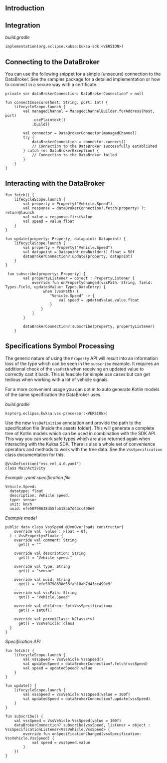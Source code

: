 ## Introduction

## Integration

*build.gradle*
```
implementation(org.eclipse.kuksa:kuksa-sdk:<VERSION>)
```

## Connecting to the DataBroker

You can use the following snippet for a simple (unsecure) connection to the DataBroker. See the samples package for
a detailed implementation or how to connect in a secure way with a certificate.

```
private var dataBrokerConnection: DataBrokerConnection? = null

fun connectInsecure(host: String, port: Int) {
    lifecycleScope.launch {
        val managedChannel = ManagedChannelBuilder.forAddress(host, port)
            .usePlaintext()
            .build()

        val connector = DataBrokerConnector(managedChannel)
        try {
            dataBrokerConnection = connector.connect()
            // Connection to the DataBroker successfully established
        } catch (e: DataBrokerException) {
            // Connection to the DataBroker failed
        }
    }
}
```

## Interacting with the DataBroker

```
fun fetch() {
    lifecycleScope.launch {
        val property = Property("Vehicle.Speed")
        val response = dataBrokerConnection?.fetch(property) ?: return@launch
        val value = response.firstValue
        val speed = value.float
    }
}

fun update(property: Property, datapoint: Datapoint) {
    lifecycleScope.launch {
        val property = Property("Vehicle.Speed")
        val datapoint = Datapoint.newBuilder().float = 50f
        dataBrokerConnection?.update(property, datapoint)
    }
}

 fun subscribe(property: Property) {
        val propertyListener = object : PropertyListener {
            override fun onPropertyChanged(vssPath: String, field: Types.Field, updatedValue: Types.DataEntry) {
                 when (vssPath) {
                    "Vehicle.Speed" -> {
                        val speed = updatedValue.value.float
                    }
                }
            }
        }

        dataBrokerConnection?.subscribe(property, propertyListener)
    }
```

## Specifications Symbol Processing

The generic nature of using the `Property` API will result into an information loss of the type which can be seen in 
the `subscribe` example. It requires an additional check of the `vssPath` when receiving an updated value to correctly 
cast it back. This is feasible for simple use cases but can get tedious when working with a lot of vehicle signals.

For a more convenient usage you can opt in to auto generate Kotlin models of the same specification the DataBroker uses.

*build.gradle*
```
ksp(org.eclipse.kuksa:vss-processor:<VERSION>)
```

Use the new `VssDefinition` annotation and provide the path to the specification file (Inside the assets folder).
This will generate a complete tree of Kotlin models which can be used in combination with the SDK API. This way you can
work safe types which are also returned again when interacting with the Kuksa SDK. There is also a whole set of 
convenience operators and methods to work with the tree data. See the `VssSpecification` class documentation for this.

```
@VssDefinition("vss_rel_4.0.yaml") 
class MainActivity
```

*Example .yaml specification file*
```
Vehicle.Speed:
  datatype: float
  description: Vehicle speed.
  type: sensor
  unit: km/h
  uuid: efe50798638d55fab18ab7d43cc490e9
```

*Example model*
```
public data class VssSpeed @JvmOverloads constructor(
    override val `value`: Float = 0f,
  ) : VssProperty<Float> {
    override val comment: String
      get() = ""

    override val description: String
      get() = "Vehicle speed."

    override val type: String
      get() = "sensor"

    override val uuid: String
      get() = "efe50798638d55fab18ab7d43cc490e9"

    override val vssPath: String
      get() = "Vehicle.Speed"

    override val children: Set<VssSpecification>
      get() = setOf()

    override val parentClass: KClass<*>?
      get() = VssVehicle::class
  }
}
```

*Specification API*
```
fun fetch() {
    lifecycleScope.launch {
        val vssSpeed = VssVehicle.VssSpeed()
        val updatedSpeed = dataBrokerConnection?.fetch(vssSpeed)
        val speed = updatedSpeed?.value
    }
}

fun update() {
    lifecycleScope.launch {
        val vssSpeed = VssVehicle.VssSpeed(value = 100f)
        val updatedSpeed = dataBrokerConnection?.update(vssSpeed)
    }
}

fun subscribe() {
    val vssSpeed = VssVehicle.VssSpeed(value = 100f)
    dataBrokerConnection?.subscribe(vssSpeed, listener = object : VssSpecificationListener<VssVehicle.VssSpeed> {
        override fun onSpecificationChanged(vssSpecification: VssVehicle.VssSpeed) {
            val speed = vssSpeed.value
        }
    })
}
```
